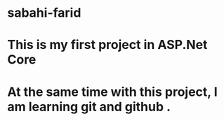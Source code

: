 ﻿# sabahi-farid

# This is my first project in ASP.Net Core 

# At the same time with this project, I am learning git and github . 
